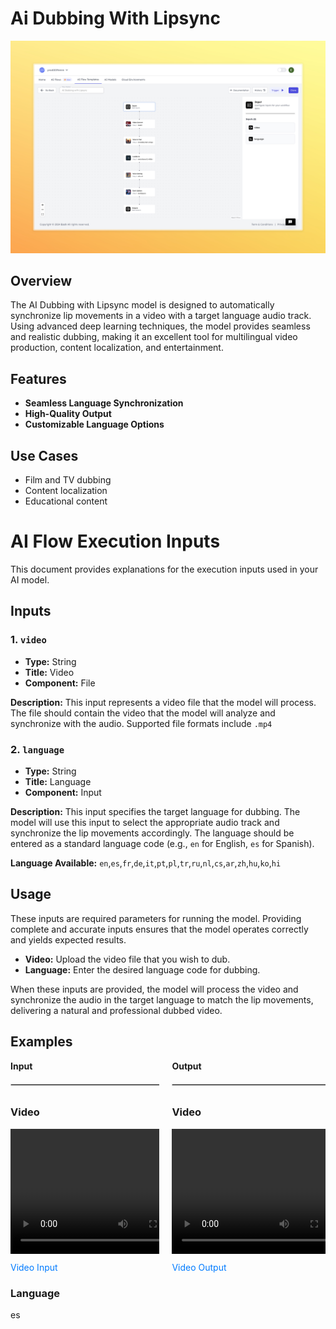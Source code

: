 
<!-- ABOUT THE PROJECT -->



# Ai Dubbing With Lipsync

<div align="center">
    <img src="images/ai-dubbing-with-lip-sync-full.jpeg">
</div>

## Overview

The AI Dubbing with Lipsync model is designed to automatically synchronize lip movements in a video with a target language audio track. Using advanced deep learning techniques, the model provides seamless and realistic dubbing, making it an excellent tool for multilingual video production, content localization, and entertainment.

## Features
- **Seamless Language Synchronization**
- **High-Quality Output**
- **Customizable Language Options**

## Use Cases
- Film and TV dubbing
- Content localization
- Educational content

# AI Flow Execution Inputs

This document provides explanations for the execution inputs used in your AI model.

## Inputs

### 1. `video`
- **Type:** String
- **Title:** Video
- **Component:** File

**Description:** This input represents a video file that the model will process. The file should contain the video that the model will analyze and synchronize with the audio. Supported file formats include `.mp4`

### 2. `language`
- **Type:** String
- **Title:** Language
- **Component:** Input

**Description:** This input specifies the target language for dubbing. The model will use this input to select the appropriate audio track and synchronize the lip movements accordingly. The language should be entered as a standard language code (e.g., `en` for English, `es` for Spanish).

**Language Available:** `en`,`es`,`fr`,`de`,`it`,`pt`,`pl`,`tr`,`ru`,`nl`,`cs`,`ar`,`zh`,`hu`,`ko`,`hi`

## Usage

These inputs are required parameters for running the model. Providing complete and accurate inputs ensures that the model operates correctly and yields expected results.

- **Video:** Upload the video file that you wish to dub.
- **Language:** Enter the desired language code for dubbing.

When these inputs are provided, the model will process the video and synchronize the audio in the target language to match the lip movements, delivering a natural and professional dubbed video.

                                                                                                                                                                           
## Examples

<!DOCTYPE html>
<html lang="en">
<head>
    <meta charset="UTF-8">
    <meta name="viewport" content="width=device-width, initial-scale=1.0">
    <style>
        .container {
            display: flex;
            flex-direction: row;
            align-items: flex-start;
            margin-bottom: 20px;
            gap: 20px;
        }
        .column {
            display: flex;
            flex-direction: column;
            flex: 1;
        }
        .video-section video {
            width: 300px; 
            height: 200px; 
            margin-bottom: 10px; 
        }
        .video-section a {
            text-decoration: none;
            color: #007bff;
            margin-top: 10px;
        }
        .header {
            font-weight: bold;
            margin-bottom: 10px;
        }
        hr {
            width: 300px; 
            margin: 10px 0;
            border: 1px solid #ccc;
        }
        @media (max-width: 768px) {
            .container {
                flex-direction: column;
            }
            .video-section video {
                width: 100%;
                height: auto;
            }
            hr {
                width: 100%; 
            }
        }
    </style>
</head>
<body>
    <div class="container">
        <div class="column">
            <div class="header">Input</div>
            <hr>
            <div class="video-section">
                <h3>Video</h3>
                <video controls volume="1.0">
                    <source src="https://storage.googleapis.com/magicpoint/github_inputs/gu%CC%88thub-input-ai-dubbing-with-lipsync.mp4" type="video/mp4">
                    Your browser does not support the video tag.
                </video>
                <a href="https://storage.googleapis.com/magicpoint/github_inputs/gu%CC%88thub-input-ai-dubbing-with-lipsync.mp4" target="_blank">
                    Video Input
                </a>
            </div>
            <div class="language-section">
                <h3>Language</h3>
                <p>es</p>
            </div>
        </div>
        <div class="column">
            <div class="header">Output</div>
            <hr>
            <div class="video-section">
                <h3>Video</h3>
                <video controls volume="1.0">
                    <source src="https://storage.googleapis.com/magicpoint/github-outputs/github-output-ai-dubbing-with-lipsync.mp4" type="video/mp4">
                    Your browser does not support the video tag.
                </video>
                <a href="https://storage.googleapis.com/magicpoint/github-outputs/github-output-ai-dubbing-with-lipsync.mp4" target="_blank">
                    Video Output
                </a>
            </div>
        </div>
    </div>
</body>
</html>





















